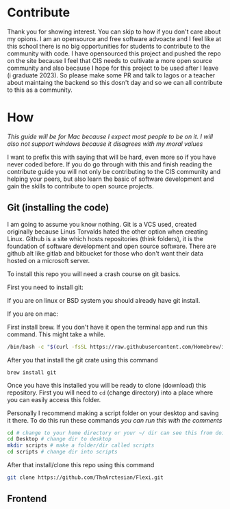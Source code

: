 # Contribute

Thank you for showing interest. You can skip to how if you don't care about my opions. I am an opensource and free software advoacte and I feel like at this school there is no big opportunities for students to contribute to the community with code. I have opensourced this project and pushed the repo on the site because I feel that CIS needs to cultivate a more open source community and also because I hope for this project to be used after I leave (i graduate 2023). So please make some PR and talk to lagos or a teacher about maintaing the backend so this dosn't day and so we can all contribute to this as a community.

# How

_This guide will be for Mac because I expect most people to be on it. I will also not support windows because it disagrees with my moral values_

I want to prefix this with saying that will be hard, even more so if you have never coded before. If you do go through with this and finish reading the contribute guide you will not only be contributing to the CIS community and helping your peers, but also learn the basic of software development and gain the skills to contribute to open source projects.

## Git (installing the code)

I am going to assume you know nothing. Git is a VCS used, created originally because Linus Torvalds hated the other option when creating Linux. Github is a site which hosts repositories (think folders), it is the foundation of software development and open source software. There are github alt like gitlab and bitbucket for those who don't want their data hosted on a microsoft server.

To install this repo you will need a crash course on git basics.

First you need to install git:

If you are on linux or BSD system you should already have git install.

If you are on mac:

First install brew. If you don't have it open the terminal app and run this command. This might take a while.

```bash
/bin/bash -c "$(curl -fsSL https://raw.githubusercontent.com/Homebrew/install/HEAD/install.sh)"
```

After you that install the git crate using this command

```
brew install git
```

Once you have this installed you will be ready to clone (download) this repository. First you will need to `cd` (change directory) into a place where you can easily access this folder.

Personally I recommend making a script folder on your desktop and saving it there. To do this run these commands _you can run this with the comments_

```bash
cd # change to your home directory or your ~/ dir can see this from doing the command pwd
cd Desktop # change dir to desktop
mkdir scripts # make a folder/dir called scripts
cd scripts # change dir into scripts
```

After that install/clone this repo using this command

```bash
git clone https://github.com/TheArctesian/Flexi.git
```

## Frontend
